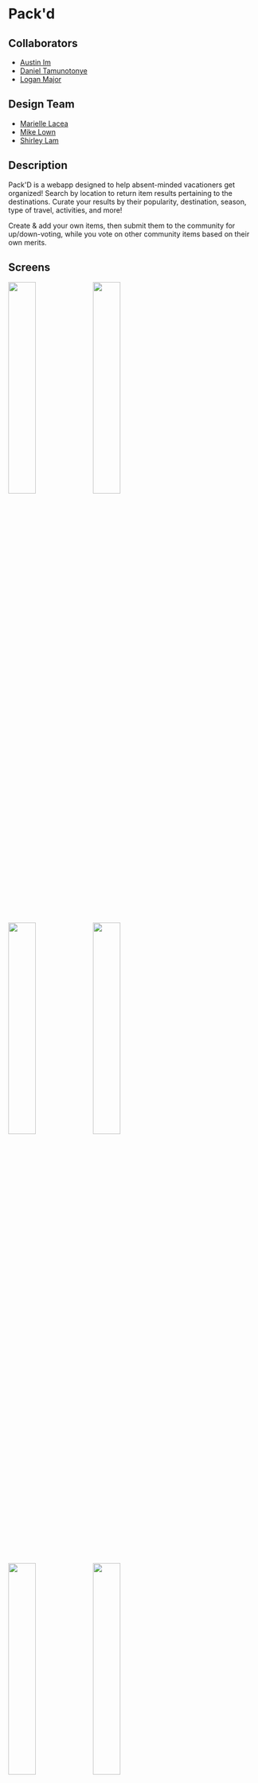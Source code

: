 # Pack'd

## Collaborators 
* [Austin Im](https://github.com/imaustinim)
* [Daniel Tamunotonye](https://github.com/thurnye)
* [Logan Major](https://github.com/logan858)

## Design Team
* [Marielle Lacea]()
* [Mike Lown]()
* [Shirley Lam]()

## Description
Pack'D is a webapp designed to help absent-minded vacationers get organized! Search by location to return item results pertaining to the destinations. Curate your results by their popularity, destination, season, type of travel, activities, and more!

Create & add your own items, then submit them to the community for up/down-voting, while you vote on other community items based on their own merits.  

## Screens
<img src="https://github.com/logan858/pack-app/blob/master/main_app/static/images/screenshots/landing_page.png?raw=true" width="33%"> <img src="https://github.com/logan858/pack-app/blob/master/main_app/static/images/screenshots/homepage_1.png?raw=true" width="33%"> <img src="https://github.com/logan858/pack-app/blob/master/main_app/static/images/screenshots/sign_up.png?raw=true" width="33%">
<img src="https://github.com/logan858/pack-app/blob/master/main_app/static/images/screenshots/add_trip_city.png?raw=true" width="33%"> <img src="https://github.com/logan858/pack-app/blob/master/main_app/static/images/screenshots/details.png?raw=true" width="33%"> <img src="https://github.com/logan858/pack-app/blob/master/main_app/static/images/screenshots/homepage_2.png?raw=true" width="33%"> <img src="https://github.com/logan858/pack-app/blob/master/main_app/static/images/screenshots/erd.png?raw=true" width="99%">
<img src="https://github.com/logan858/pack-app/blob/master/main_app/static/images/RM-titlescreen.png?raw=true" width="33%"> <img src="https://github.com/logan858/pack-app/blob/master/main_app/static/images/RM-mainscreen.png?raw=true" width="33%">

## Link
* [Pack'D Official Site](https://packd-app.herokuapp.com/)

## Future Enhancements
* Add expanded filtering capabilities along age, gender, etc
* Add profile pics, and photo uploads for past trips 

## Technologies Used
* Django
* Python
* PostgreSQL & Postbird
* HTML, CSS, Javascript
* Bootstrap

## Other
* [Trello Board](https://trello.com/b/Z1liPaey/packd)
* [Wireframes](https://www.figma.com/file/2PoNMUg2fwZbZ4VwMEjykV/Pack'D?node-id=12%3A36)
* [User Stories](https://www.canva.com/design/DAEazvT3As0/b9WaIulWfGE2-kPRzvvSkg/edit#1)
